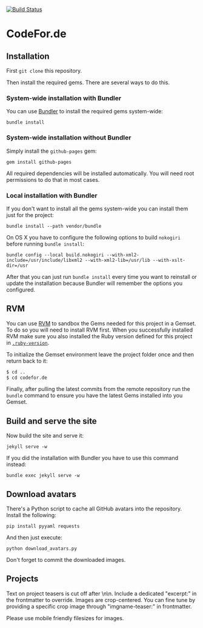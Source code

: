 [![Build Status](https://travis-ci.org/okfde/codefor.de.svg?branch=gh-pages)](https://travis-ci.org/okfde/codefor.de)

# CodeFor.de

## Installation

First `git clone` this repository.

Then install the required gems. There are several ways to do this.

### System-wide installation with Bundler

You can use [Bundler](http://bundler.io/) to install the required gems system-wide:

    bundle install

### System-wide installation without Bundler

Simply install the `github-pages` gem:

    gem install github-pages

All required dependencies will be installed automatically. You will need root permissions to do that in most cases.

### Local installation with Bundler

If you don't want to install all the gems system-wide you can install them just for the project:

    bundle install --path vendor/bundle

On OS X you have to configure the following options to build `nokogiri` before running `bundle install`:

    bundle config --local build.nokogiri --with-xml2-include=/usr/include/libxml2 --with-xml2-lib=/usr/lib --with-xslt-dir=/usr

After that you can just run `bundle install` every time you want to reinstall or update the installation because Bundler will remember the options you configured.


## RVM

You can use [RVM](http://rvm.io) to sandbox the Gems needed for this project
in a Gemset. To do so you will need to install RVM first. When you successfully
installed RVM make sure you also installed the Ruby version defined for this
project in [`.ruby-version`](.ruby-version).

To initialize the Gemset environment leave the project folder once and then
return back to it:

```bash
$ cd ..
$ cd codefor.de
```

Finally, after pulling the latest commits from the remote repository run the
`bundle` command to ensure you have the latest Gems installed into you Gemset.


## Build and serve the site

Now build the site and serve it:

    jekyll serve -w

If you did the installation with Bundler you have to use this command instead:

    bundle exec jekyll serve -w

## Download avatars

There's a Python script to cache all GitHub avatars into the repository.
Install the following:

    pip install pyyaml requests

And then just execute:

    python download_avatars.py

Don't forget to commit the downloaded images.

## Projects 

Text on project teasers is cut off after \n\n. Include a dedicated "excerpt:" in the frontmatter to override. 
Images are crop-centered. You can fine tune by providing a specific crop image through "imgname-teaser:" in frontmatter.   

Please use mobile friendly filesizes for images.

